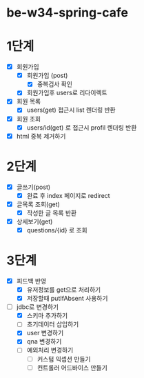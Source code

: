 # be-w34-spring-cafe

# 1단계
- [x] 회원가입
  - [x] 회원가입 (post)
    - [x] 중복검사 확인
  - [x] 회원가입후 users로 리다이렉트
- [x] 회원 목록
  - [x] users(get) 접근시 list 렌더링 반환
- [x] 회원 조회
  - [x] users/id(get) 로 접근시 profil 렌더링 반환
- [x] html 중복 제거하기

# 2단계
- [x] 글쓰기(post)
  - [x] 완료 후 index 페이지로 redirect
- [x] 글목록 조회(get)
  - [x] 작성한 글 목록 반환
- [x] 상세보기(get)
  - [x] questions/{id} 로 조회

# 3단계
- [x] 피드백 반영
  - [x] 유저정보를 get으로 처리하기
  - [x] 저장할때 putIfAbsent 사용하기
- [ ] jdbc로 변경하기
  - [x] 스키마 추가하기 
  - [ ] 초기데이터 삽입하기
  - [x] user 변경하기
  - [x] qna 변경하기
  - [ ] 예외처리 변경하기
    - [ ] 커스텀 익셉션 만들기
    - [ ] 컨트롤러 어드바이스 만들기
